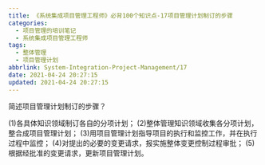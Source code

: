 ```yaml
---
title: 《系统集成项目管理工程师》必背100个知识点-17项目管理计划制订的步骤
categories:
  - 项目管理的培训笔记
  - 系统集成项目管理工程师
tags:
  - 整体管理
  - 项目管理计划
abbrlink: System-Integration-Project-Management/17
date: 2021-04-24 20:27:15
updated: 2021-04-24 20:27:15
---
```


简述项目管理计划制订的步骤？

(1)各具体知识领域制订各自的分项计划；
(2)整体管理知识领域收集各分项计划，整合成项目管理计划；
(3)用项目管理计划指导项目的执行和监控工作，并在执行过程中监控；
(4)对提出的必要的变更请求，报实施整体变更控制过程审批；
(5)根据经批准的变更请求，更新项目管理计划。
